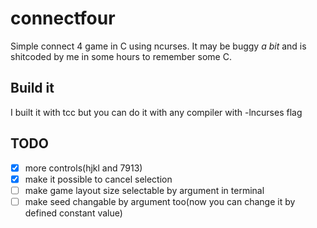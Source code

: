 # connectfour
Simple connect 4 game in C using ncurses. It may be buggy *a bit* and is shitcoded by me in some hours to remember some C.

## Build it
I built it with tcc but you can do it with any compiler with -lncurses flag

## TODO
* [x] more controls(hjkl and 7913)
* [x] make it possible to cancel selection
* [ ] make game layout size selectable by argument in terminal
* [ ] make seed changable by argument too(now you can change it by defined constant value)